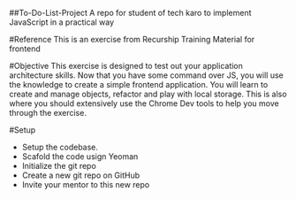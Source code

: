 ##To-Do-List-Project
A repo for student of tech karo to implement JavaScript in a practical way

#Reference
This is an exercise from Recurship Training Material for frontend

#Objective
This exercise is designed to test out your application architecture skills. Now that you have some command over JS, you will use the knowledge to create a simple frontend application. You will learn to create and manage objects, refactor and play with local storage. This is also where you should extensively use the Chrome Dev tools to help you move through the exercise.

#Setup 
- Setup the codebase.
- Scafold the code usign Yeoman
- Initialize the git repo
- Create a new git repo on GitHub
- Invite your mentor to this new repo

